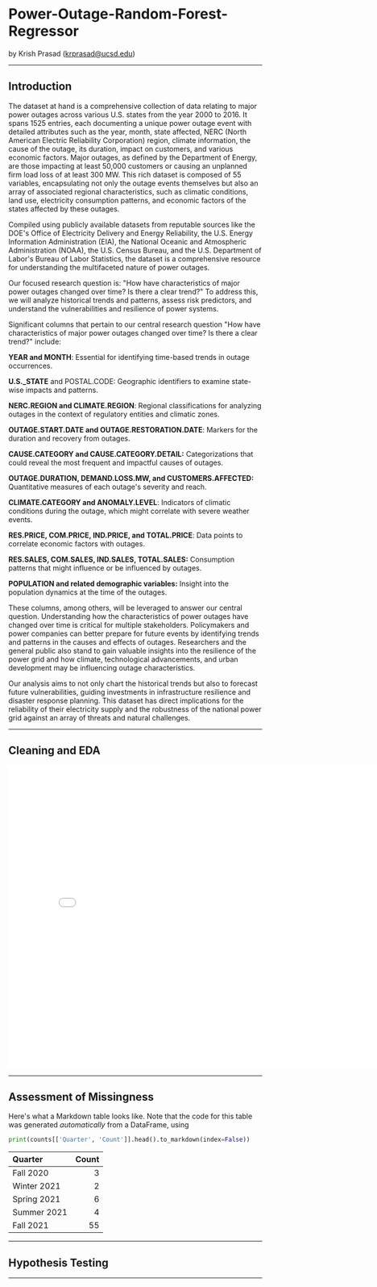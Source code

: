 # Power-Outage-Random-Forest-Regressor

by Krish Prasad (krprasad@ucsd.edu)

---

## Introduction


The dataset at hand is a comprehensive collection of data relating to major power outages across various U.S. states from the year 2000 to 2016. It spans 1525 entries, each documenting a unique power outage event with detailed attributes such as the year, month, state affected, NERC (North American Electric Reliability Corporation) region, climate information, the cause of the outage, its duration, impact on customers, and various economic factors.
Major outages, as defined by the Department of Energy, are those impacting at least 50,000 customers or causing an unplanned firm load loss of at least 300 MW. This rich dataset is composed of 55 variables, encapsulating not only the outage events themselves but also an array of associated regional characteristics, such as climatic conditions, land use, electricity consumption patterns, and economic factors of the states affected by these outages.

Compiled using publicly available datasets from reputable sources like the DOE's Office of Electricity Delivery and Energy Reliability, the U.S. Energy Information Administration (EIA), the National Oceanic and Atmospheric Administration (NOAA), the U.S. Census Bureau, and the U.S. Department of Labor's Bureau of Labor Statistics, the dataset is a comprehensive resource for understanding the multifaceted nature of power outages.

Our focused research question is: "How have characteristics of major power outages changed over time? Is there a clear trend?" To address this, we will analyze historical trends and patterns, assess risk predictors, and understand the vulnerabilities and resilience of power systems.

Significant columns that pertain to our central research question "How have characteristics of major power outages changed over time? Is there a clear trend?" include:

**YEAR and MONTH**: Essential for identifying time-based trends in outage occurrences.

**U.S._STATE** and POSTAL.CODE: Geographic identifiers to examine state-wise impacts and patterns.

**NERC.REGION and CLIMATE.REGION**: Regional classifications for analyzing outages in the context of regulatory entities and climatic zones.

**OUTAGE.START.DATE and OUTAGE.RESTORATION.DATE**: Markers for the duration and recovery from outages.

**CAUSE.CATEGORY and CAUSE.CATEGORY.DETAIL:**
Categorizations that could reveal the most frequent and impactful causes of outages.

**OUTAGE.DURATION, DEMAND.LOSS.MW, and CUSTOMERS.AFFECTED:** Quantitative measures of each outage's severity and reach.

**CLIMATE.CATEGORY and ANOMALY.LEVEL**: Indicators of climatic conditions during the outage, which might correlate with severe weather events.

**RES.PRICE, COM.PRICE, IND.PRICE, and TOTAL.PRICE**: Data points to correlate economic factors with outages.

**RES.SALES, COM.SALES, IND.SALES, TOTAL.SALES:**
Consumption patterns that might influence or be influenced by outages.

**POPULATION and related demographic variables:** Insight into the population dynamics at the time of the outages.


These columns, among others, will be leveraged to answer our central question. Understanding how the characteristics of power outages have changed over time is critical for multiple stakeholders. Policymakers and power companies can better prepare for future events by identifying trends and patterns in the causes and effects of outages. Researchers and the general public also stand to gain valuable insights into the resilience of the power grid and how climate, technological advancements, and urban development may be influencing outage characteristics.

Our analysis aims to not only chart the historical trends but also to forecast future vulnerabilities, guiding investments in infrastructure resilience and disaster response planning. This dataset has direct implications for the reliability of their electricity supply and the robustness of the national power grid against an array of threats and natural challenges. ​​


---

## Cleaning and EDA

<iframe src="assets/10-80-enrollment.html" width=800 height=600 frameBorder=0></iframe>

---

## Assessment of Missingness

Here's what a Markdown table looks like. Note that the code for this table was generated _automatically_ from a DataFrame, using

```py
print(counts[['Quarter', 'Count']].head().to_markdown(index=False))
```

| Quarter     |   Count |
|:------------|--------:|
| Fall 2020   |       3 |
| Winter 2021 |       2 |
| Spring 2021 |       6 |
| Summer 2021 |       4 |
| Fall 2021   |      55 |

---

## Hypothesis Testing


---
